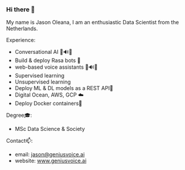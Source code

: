 ### Hi there 👋

My name is Jason Oleana, 
I am an enthusiastic Data Scientist from the Netherlands.

Experience: 
- Conversational AI 💬🔊🤖
- Build & deploy Rasa bots 🤖
- web-based voice assistants 💬🔊🤖
- Supervised learning
- Unsupervised learning 
- Deploy ML & DL models as a REST API🚀
- Digital Ocean, AWS, GCP ☁️
- Deploy Docker containers🐋

Degree🎓: 
- MSc Data Science & Society

Contact📫:
- email: jason@geniusvoice.ai
- website: www.geniusvoice.ai


<!--
**Jason-Oleana/Jason-Oleana** is a ✨ _special_ ✨ repository because its `README.md` (this file) appears on your GitHub profile.

Here are some ideas to get you started:

- 🔭 I’m currently working on ...
- 🌱 I’m currently learning ...
- 👯 I’m looking to collaborate on ...
- 🤔 I’m looking for help with ...
- 💬 Ask me about ...
- 📫 How to reach me: ...
- 😄 Pronouns: ...
- ⚡ Fun fact: ...
-->
